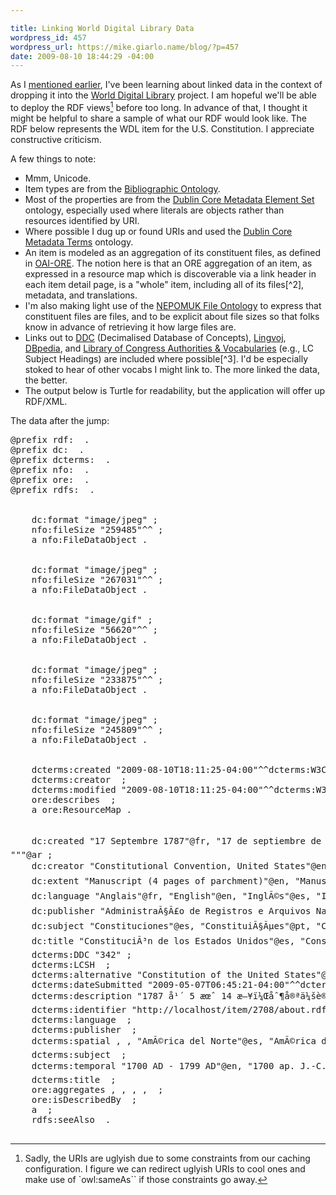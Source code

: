 ```yaml
---

title: Linking World Digital Library Data
wordpress_id: 457
wordpress_url: https://mike.giarlo.name/blog/?p=457
date: 2009-08-10 18:44:29 -04:00
---
```

As I <a href="/blog/2009/07/31/validating-ore-from-the-command-line/">mentioned earlier</a>, I've been learning about linked data in the context of dropping it into the <a href="http://www.wdl.org">World Digital Library</a> project.  I am hopeful we'll be able to deploy the RDF views[^1] before too long.  In advance of that, I thought it might be helpful to share a sample of what our RDF would look like.  The RDF below represents the WDL item for the U.S. Constitution.  I appreciate constructive criticism.

A few things to note:
<ul>
<li>Mmm, Unicode.</li>
<li>Item types are from the <a href="http://bibliontology.com/">Bibliographic Ontology</a>.</li>
<li>Most of the properties are from the <a href="http://dublincore.org/documents/dces/">Dublin Core Metadata Element Set</a> ontology, especially used where literals are objects rather than resources identified by URI. </li>
<li>Where possible I dug up or found URIs and used the <a href="http://dublincore.org/documents/dcmi-terms/">Dublin Core Metadata Terms</a> ontology.</li>
<li>An item is modeled as an aggregation of its constituent files, as defined in <a href="http://www.openarchives.org/ore/">OAI-ORE</a>.  The notion here is that an ORE aggregation of an item, as expressed in a resource map which is discoverable via a link header in each item detail page, is a "whole" item, including all of its files[^2], metadata, and translations.</li>
<li>I'm also making light use of the <a href="http://www.semanticdesktop.org/ontologies/nfo/">NEPOMUK File Ontology</a> to express that constituent files are files, and to be explicit about file sizes so that folks know in advance of retrieving it how large files are.</li>
<li>Links out to <a href="http://purl.org/NET/decimalised#">DDC</a> (Decimalised Database of Concepts), <a href="http://www.lingvoj.org/">Lingvoj</a>, <a href="http://dbpedia.org/">DBpedia</a>, and <a href="http://id.loc.gov/authorities/">Library of Congress Authorities &amp; Vocabularies</a> (e.g., LC Subject Headings) are included where possible[^3]. I'd be especially stoked to hear of other vocabs I might link to.  The more linked the data, the better.</li>
<li>The output below is Turtle for readability, but the application will offer up RDF/XML.</li>
</ul>

The data after the jump:
<!--more-->
<pre lang="ttl">
@prefix rdf: <http://www.w3.org/1999/02/22-rdf-syntax-ns#> .
@prefix dc: <http://purl.org/dc/elements/1.1/> .
@prefix dcterms: <http://purl.org/dc/terms/> .
@prefix nfo: <http://www.semanticdesktop.org/ontologies/nfo#> .
@prefix ore: <http://www.openarchives.org/ore/terms/> .
@prefix rdfs: <http://www.w3.org/2000/01/rdf-schema#> .

<http://localhost/static/c/2708/service/00303_2003_001_pr.jpg>
    dc:format "image/jpeg" ;
    nfo:fileSize "259485"^^<http://www.w3.org/2001/XMLSchema#long> ;
    a nfo:FileDataObject .

<http://localhost/static/c/2708/service/00303_2003_003_pr.jpg>
    dc:format "image/jpeg" ;
    nfo:fileSize "267031"^^<http://www.w3.org/2001/XMLSchema#long> ;
    a nfo:FileDataObject .

<http://localhost/static/c/2708/reference/00303_2003_004_pr_thumb_item.gif>
    dc:format "image/gif" ;
    nfo:fileSize "56620"^^<http://www.w3.org/2001/XMLSchema#long> ;
    a nfo:FileDataObject .

<http://localhost/static/c/2708/service/00303_2003_004_pr.jpg>
    dc:format "image/jpeg" ;
    nfo:fileSize "233875"^^<http://www.w3.org/2001/XMLSchema#long> ;
    a nfo:FileDataObject .

<http://localhost/static/c/2708/service/00303_2003_002_pr.jpg>
    dc:format "image/jpeg" ;
    nfo:fileSize "245809"^^<http://www.w3.org/2001/XMLSchema#long> ;
    a nfo:FileDataObject .

<http://localhost/item/2708/about.rdf>
    dcterms:created "2009-08-10T18:11:25-04:00"^^dcterms:W3CDTF ;
    dcterms:creator <http://dbpedia.org/resource/World_Digital_Library> ;
    dcterms:modified "2009-08-10T18:11:25-04:00"^^dcterms:W3CDTF ;
    ore:describes <http://localhost/item/2708/about.rdf#item> ;
    a ore:ResourceMap .

<http://localhost/item/2708/about.rdf#item>
    dc:created "17 Septembre 1787"@fr, "17 de septiembre de 1787"@es, "17 de setembro de 1787"@pt, "17 ÑÐµÐ½Ñ‚ÑÐ±Ñ€Ñ 1787 Ð³."@ru, "1787å¹´9æœˆ17æ—¥"@zh, "September 17, 1787"@en, """Ù¡Ù§ Ø§ÙŠÙ„ÙˆÙ„ Ù¡Ù§Ù¨Ù§
"""@ar ;
    dc:creator "Constitutional Convention, United States"@en, "ConvenciÃ³n Constituyente, Estados Unidos"@es, "Convention constitutionnelle, Ã‰tats-Unis"@fr, "ConvenÃ§Ã£o Constitucional, Estados Unidos"@pt, "ÐšÐ¾Ð½ÑÑ‚Ð¸Ñ‚ÑƒÑ†Ð¸Ð¾Ð½Ð½Ð°Ñ ÐšÐ¾Ð½Ð²ÐµÐ½Ñ†Ð¸Ñ, Ð¡Ð¾ÐµÐ´Ð¸Ð½ÐµÐ½Ð½Ñ‹Ðµ Ð¨Ñ‚Ð°Ñ‚Ñ‹"@ru, "Ø§Ù„Ø§ØªÙØ§Ù‚ÙŠØ© Ø§Ù„Ø¯Ø³ØªÙˆØ±ÙŠØ©ØŒ Ø§Ù„ÙˆÙ„Ø§ÙŠØ§Øª Ø§Ù„Ù…ØªØ­Ø¯Ø©"@ar, "åˆ¶å®ªä¼šè®®ï¼Œç¾Žå›½"@zh ;
    dc:extent "Manuscript (4 pages of parchment)"@en, "Manuscrit (4 pages de parchemin)"@fr, "Manuscrito (4 pÃ¡ginas de pergamino)"@es, "Manuscrito (4 pÃ¡ginas em pergaminho)"@pt, "Ð ÑƒÐºÐ¾Ð¿Ð¸ÑÑŒÂ (4 Ð¿ÐµÑ€Ð³Ð°Ð¼ÐµÐ½Ñ‚Ð½Ñ‹Ñ… ÑÑ‚Ñ€Ð°Ð½Ð¸Ñ†Ñ‹)"@ru, "Ù…Ø®Ø·ÙˆØ·Ø© (Ù¤ ØµÙØ­Ø§Øª Ù…Ù† Ø§Ù„ÙˆØ±Ù‚ Ø§Ù„Ù†ÙÙŠØ³)"@ar, "æ‰‹è‰æœ¬ï¼ˆ4 é¡µç¾Šçš®çº¸ï¼‰"@zh ;
    dc:language "Anglais"@fr, "English"@en, "InglÃ©s"@es, "InglÃªs"@pt, "ÐÐ½Ð³Ð»Ð¸Ð¹ÑÐºÐ¸Ð¹ ÑÐ·Ñ‹Ðº"@ru, "Ø§Ù„Ø¥Ù†Ø¬Ù„ÙŠØ²ÙŠØ©"@ar, "è‹±è¯­"@zh ;
    dc:publisher "AdministraÃ§Ã£o de Registros e Arquivos Nacionais"@pt, "Archives Nationales et Administration des documents (NARA) des Ã‰tats-Unis d'AmÃ©rique "@fr, "Los Archivos Nacionales y AdministraciÃ³n de Documentos (NARA) de los Estados Unidos de AmÃ©rica"@es, "National Archives and Records Administration"@en, "Ð£Ð¿Ñ€Ð°Ð²Ð»ÐµÐ½Ð¸Ðµ Ð½Ð°Ñ†Ð¸Ð¾Ð½Ð°Ð»ÑŒÐ½Ñ‹Ñ… Ð°Ñ€Ñ…Ð¸Ð²Ð¾Ð² Ð¸ Ð´Ð¾ÐºÑƒÐ¼ÐµÐ½Ñ‚Ð¾Ð²"@ru, "Ø§Ù„Ø¥Ø¯Ø§Ø±Ø© Ø§Ù„Ø£Ù…Ø±ÙŠÙƒÙŠØ© Ù„Ù„ÙˆØ«Ø§Ø¦Ù‚ ÙˆØ§Ù„Ø³Ø¬Ù„Ø§Øª Ø§Ù„ÙˆØ·Ù†ÙŠØ©"@ar, "ç¾Žå›½å›½å®¶æ–‡ä»¶ä¸Žæ¡£æ¡ˆç®¡ç†å±€"@zh ;
    dc:subject "Constituciones"@es, "ConstituiÃ§Ãµes"@pt, "Constitutional & administrative law"@en, "Constitutions"@en, "Constitutions"@fr, "Derecho constitucional y administrativo"@es, "Direito constitucional e administrativo"@pt, "Droit constitutionnel et administratif"@fr, "Politics and government"@en, "Politique et gouvernement"@fr, "PolÃ­tica e governo"@pt, "PolÃ­tica y gobierno"@es, "ÐšÐ¾Ð½ÑÑ‚Ð¸Ñ‚ÑƒÑ†Ð¸Ð¸"@ru, "ÐšÐ¾Ð½ÑÑ‚Ð¸Ñ‚ÑƒÑ†Ð¸Ð¾Ð½Ð½Ð¾Ðµ Ð¸ Ð°Ð´Ð¼Ð¸Ð½Ð¸ÑÑ‚Ñ€Ð°Ñ‚Ð¸Ð²Ð½Ð¾Ðµ Ð¿Ñ€Ð°Ð²Ð¾"@ru, "ÐŸÐ¾Ð»Ð¸Ñ‚Ð¸ÐºÐ° Ð¸ Ð¿Ñ€Ð°Ð²Ð¸Ñ‚ÐµÐ»ÑŒÑÑ‚Ð²Ð¾"@ru, "Ø§Ù„Ø¯Ø³Ø§ØªÙŠØ±"@ar, "Ø§Ù„Ø³ÙŠØ§Ø³Ø© ÙˆØ§Ù„Ø­ÙƒÙˆÙ…Ø©"@ar, "Ø§Ù„Ù‚Ø§Ù†ÙˆÙ† Ø§Ù„Ø¯Ø³ØªÙˆØ±ÙŠ ÙˆØ§Ù„Ø¥Ø¯Ø§Ø±ÙŠ."@ar, "å®ªæ³•"@zh, "å®ªæ³• & è¡Œæ”¿æ³•"@zh, "æ”¿æ²»å’Œæ”¿åºœ"@zh ;
    dc:title "ConstituciÃ³n de los Estados Unidos"@es, "ConstituiÃ§Ã£o dos Estados Unidos"@pt, "Constitution des Ã‰tats-Unis"@fr, "Constitution of the United States"@en, "ÐšÐ¾Ð½ÑÑ‚Ð¸Ñ‚ÑƒÑ†Ð¸Ñ Ð¡Ð¾ÐµÐ´Ð¸Ð½ÐµÐ½Ð½Ñ‹Ñ… Ð¨Ñ‚Ð°Ñ‚Ð¾Ð²"@ru, "Ø¯Ø³ØªÙˆØ± Ø§Ù„ÙˆÙ„Ø§ÙŠØ§Øª Ø§Ù„Ù…ØªØ­Ø¯Ø©"@ar, "ç¾Žå›½å®ªæ³•"@zh ;
    dcterms:DDC "342" ;
    dcterms:LCSH <http://id.loc.gov/authorities/label/Constitutions> ;
    dcterms:alternative "Constitution of the United States"@en ;
    dcterms:dateSubmitted "2009-05-07T06:45:21-04:00"^^dcterms:W3CDTF ;
    dcterms:description "1787 å¹´ 5 æœˆ 14 æ—¥ï¼Œåˆ¶å®ªä¼šè®®åœ¨è´¹åŸŽçš„è®®ä¼šå¤§æ¥¼ï¼ˆç‹¬ç«‹åŽ…ï¼‰å¬å¼€ï¼Œç›®çš„æ˜¯ä¿®è®¢ã€Šé‚¦è”æ¡ä¾‹ã€‹ã€‚ ç”±äºŽå¼€å§‹æ—¶åªæœ‰ä¸¤ä¸ªå·žçš„ä»£è¡¨å›¢å‡ºå¸­ï¼Œæˆå‘˜ä¸å¾—ä¸ä¸€å¤©å¤©åœ°ä¼‘ä¼šï¼Œç›´åˆ° 5 æœˆ 25 æ—¥ä¸Žä¼šäººæ•°è¾¾åˆ°æ³•å®šçš„ä¸ƒä¸ªå·žã€‚ é€šè¿‡è®¨è®ºå’Œäº‰è¾©ï¼Œ6 æœˆä¸­æ—¬æ—¶æ˜Žç¡®æ˜¾ç¤ºå¤§ä¼šä¸Žå…¶ä¿®æ”¹çŽ°æœ‰çš„ã€Šè”é‚¦æ¡ä¾‹ã€‹ä¸å¦‚ä¸ºæ”¿åºœé‡æ–°èµ·è‰ä¸€ä»½å…¨æ–°çš„æ¡†æž¶ã€‚ æ•´ä¸ªå¤å­£ï¼Œä»£è¡¨ä»¬éƒ½åœ¨éžå…¬å¼€ä¼šè®®ä¸­è¾©è®ºã€èµ·è‰ã€é‡æ–°èµ·è‰æ–°å®ªæ³•çš„æ¡æ¬¾ã€‚ ä¸»è¦çš„äº‰è®ºé—®é¢˜åŒ…æ‹¬è¦èµ‹äºˆä¸­å¤®æ”¿åºœå¤šå¤§æƒåˆ©ã€å…è®¸å„å·žåœ¨å›½ä¼šä¸­æœ‰å¤šå°‘ä¸ªä»£è¡¨å¸­ä½ä»¥åŠè¿™äº›ä»£è¡¨åº”è¯¥å¦‚ä½•é€‰ä¸¾äº§ç”Ÿâ€”â€”ç”±äººæ°‘ç›´æŽ¥é€‰ä¸¾è¿˜æ˜¯ç”±å„å·žç«‹æ³•äººå‘˜é€‰ä¸¾äº§ç”Ÿã€‚ è¿™éƒ¨å®ªæ³•æ˜¯å¾ˆå¤šäººæ™ºæ…§çš„ç»“æ™¶ï¼Œæ˜¯åˆä½œæ”¿æ²»è¿ä½œå’Œå¦¥åè‰ºæœ¯çš„å…¸èŒƒã€‚"@zh, "A ConvenÃ§Ã£o Federal reuniu-se na Casa de Estado (Hall da IndependÃªncia), em FiladÃ©lfia, em 14 de maio de 1787 para revisar os Artigos da ConfederaÃ§Ã£o. Em virtude de estarem presentes, inicialmente, as delegaÃ§Ãµes de apenas dois estados, os membros suspenderam os trabalhos, dia apÃ³s dia, atÃ© que fosse atingido o quÃ³rum de sete estados em 25 de maio. AtravÃ©s de discussÃµes e debates ficou claro, em meados de junho que, em vez de alterar os atuais artigos da ConfederaÃ§Ã£o, a convenÃ§Ã£o deveria elaborar uma estrutura inteiramente nova para o governo. Ao longo de todo o verÃ£o, os delegados debateram, elaboraram e reelaboraram os artigos da nova ConstituiÃ§Ã£o em sessÃµes fechadas. Entre os principais pontos em questÃ£o estavam o grau de poder permitido ao governo central, o nÃºmero de representantes no Congresso para cada Estado, e como estes representantes deveriam ser eleitos - diretamente pelo povo ou pelos legisladores do estado. A ConstituiÃ§Ã£o foi o trabalho de muitas mentes e permanece como um modelo de cooperaÃ§Ã£o entre lideranÃ§as polÃ­ticas e da arte da condescendÃªncia."@pt, "La ConvenciÃ³n Federal se reuniÃ³ en la CÃ¡mara del Estado (SalÃ³n de la Independencia) en Filadelfia el 14 de mayo de 1787, para revisar los artÃ­culos de la ConfederaciÃ³n. Debido a que las delegaciones de sÃ³lo dos estados estuvieron presentes inicialmente, los miembros levantaron sesiÃ³n de un dÃ­a para el siguiente hasta que se obtuvo un quÃ³rum de siete estadosÂ el 25 de mayo. A travÃ©s de la discusiÃ³n y el debate se hizo evidente a mediados de junio que, en lugar de modificar los actuales artÃ­culos de la ConfederaciÃ³n, la convenciÃ³n prepararÃ­a un marco totalmente nuevo para el gobierno. Durante todo el verano, los delegados debatieron, prepararon y redactaron nuevamente los artÃ­culos de la nueva ConstituciÃ³n en sesiones a puerta cerrada. Entre los principales puntos en cuestiÃ³n estuvieron cuÃ¡ntoÂ poder otorgarÂ al gobierno central, el nÃºmero de representantes en el Congreso que se iban aÂ permitir a cada Estado y la forma en que estos representantes debÃ­an ser elegidos, directamente por el pueblo o por los legisladores estatales. La ConstituciÃ³n fue el resultado del trabajo de muchas mentes y se erige como modelo de cooperaciÃ³n polÃ­tica y del arte del compromiso."@es, "La Convention FÃ©dÃ©rale s'assembla dans la Chambre LÃ©gislative (Independence Hall) Ã  Philadelphie le 14 mai 1787, pour rÃ©viser les articles de la ConfÃ©dÃ©ration. En raison de la seule prÃ©sence initiale des dÃ©lÃ©gations de deux Ã‰tats, les membres ajournÃ¨rent d'un jour Ã  l'autre jusqu'Ã  ce que le quorum de sept Ã‰tats soit obtenu le 25 mai. Ã‚ travers les discussions et les dÃ©bats, il devint clair dÃ¨s la mi-juin que, plutÃ´t que de modifier les articles existants de la ConfÃ©dÃ©ration, la convention allait plutÃ´t Ã©baucher un cadre entiÃ¨rement nouveau pour le gouvernement. Tout au long de l'Ã©tÃ©, les dÃ©lÃ©guÃ©s dÃ©battirent, Ã©laborÃ¨rent, et remaniÃ¨rent les articles de la nouvelle Constitution, Ã  huis clos. Les principaux points litigieux portaient sur la puissance Ã  accorder au gouvernement central, sur le nombre de reprÃ©sentants au CongrÃ¨s pour chaque Ã‰tat, et sur le mode d'Ã©lection de ces reprÃ©sentants - directement par le peuple ou par les lÃ©gislateurs de l'Ã©tat. La Constitution fut l'Å“uvre de nombreux esprits et reste un modÃ¨le de coopÃ©ration politique et de l'art du compromis."@fr, "The Federal Convention convened in the State House (Independence Hall) in Philadelphia on May 14, 1787, to revise the Articles of Confederation. Because the delegations from only two states were present initially, the members adjourned from one day to the next until a quorum of seven states was obtained on May 25. Through discussion and debate it became clear by mid-June that, rather than amend the existing Articles of Confederation, the convention would draft an entirely new framework for the government. All through the summer, the delegates debated, drafted, and redrafted the articles of the new Constitution in closed sessions. Among the chief points at issue were how much power to allow the central government, how many representatives in Congress to allow each state, and how these representatives should be elected--directly by the people or by the state legislators. The Constitution was the work of many minds and stands as a model of cooperative statesmanship and the art of compromise."@en, "Ð¤ÐµÐ´ÐµÑ€Ð°Ð»ÑŒÐ½Ð¾Ðµ ÑÐ¾Ð±Ñ€Ð°Ð½Ð¸Ðµ ÑÐ¾Ð±Ñ€Ð°Ð»Ð¾ÑÑŒ Ð½Ð° Ð·Ð°ÑÐµÐ´Ð°Ð½Ð¸Ðµ Ð² Ð”Ð¾Ð¼Ðµ Ð¿Ñ€Ð°Ð²Ð¸Ñ‚ÐµÐ»ÑŒÑÑ‚Ð²Ð° (Ð·Ð°Ð» ÐÐµÐ·Ð°Ð²Ð¸ÑÐ¸Ð¼Ð¾ÑÑ‚Ð¸) 14 Ð¼Ð°Ñ 1787 Ð³Ð¾Ð´Ð° Ð´Ð»Ñ Ð¿ÐµÑ€ÐµÑÐ¼Ð¾Ñ‚Ñ€Ð° Ð¡Ñ‚Ð°Ñ‚ÐµÐ¹ ÐšÐ¾Ð½Ñ„ÐµÐ´ÐµÑ€Ð°Ñ†Ð¸Ð¸. ÐŸÐ¾ÑÐºÐ¾Ð»ÑŒÐºÑƒ Ð²Ð½Ð°Ñ‡Ð°Ð»Ðµ Ð½Ð° Ð·Ð°ÑÐµÐ´Ð°Ð½Ð¸Ð¸ Ð¿Ñ€Ð¸ÑÑƒÑ‚ÑÑ‚Ð²Ð¾Ð²Ð°Ð»Ð¸ Ð¿Ñ€ÐµÐ´ÑÑ‚Ð°Ð²Ð¸Ñ‚ÐµÐ»Ð¸ Ñ‚Ð¾Ð»ÑŒÐºÐ¾ Ð´Ð²ÑƒÑ… ÑˆÑ‚Ð°Ñ‚Ð¾Ð², Ð¡Ð¾Ð±Ñ€Ð°Ð½Ð¸Ðµ Ð±Ñ‹Ð»Ð¾ Ñ€Ð°ÑÐ¿ÑƒÑ‰ÐµÐ½Ð¾ Ð½Ð° Ð½ÐµÑÐºÐ¾Ð»ÑŒÐºÐ¾ Ð´Ð½ÐµÐ¹ Ð´Ð¾ Ñ‚ÐµÑ… Ð¿Ð¾Ñ€, Ð¿Ð¾ÐºÐ° 25 Ð¼Ð°Ñ Ð½Ðµ Ð±Ñ‹Ð» Ð¾Ð±ÐµÑÐ¿ÐµÑ‡ÐµÐ½ ÐºÐ²Ð¾Ñ€ÑƒÐ¼ Ð¸Ð· Ð¿Ñ€ÐµÐ´ÑÑ‚Ð°Ð²Ð¸Ñ‚ÐµÐ»ÐµÐ¹ ÑÐµÐ¼Ð¸ ÑˆÑ‚Ð°Ñ‚Ð¾Ð². Ð’ Ñ…Ð¾Ð´Ðµ Ð´Ð¸ÑÐºÑƒÑÑÐ¸Ð¹ Ð¸ Ð´ÐµÐ±Ð°Ñ‚Ð¾Ð² Ðº ÑÐµÑ€ÐµÐ´Ð¸Ð½Ðµ Ð¸ÑŽÐ½Ñ ÑÑ‚Ð°Ð»Ð¾ Ð¿Ð¾Ð½ÑÑ‚Ð½Ð¾, Ñ‡Ñ‚Ð¾ ÑÐ¾Ð±Ñ€Ð°Ð½Ð¸Ðµ Ð±Ñ‹Ð»Ð¾ Ð½Ð°Ð¼ÐµÑ€ÐµÐ½Ð¾ ÑÐºÐ¾Ñ€ÐµÐµ ÑÐ¾ÑÑ‚Ð°Ð²Ð¸Ñ‚ÑŒ Ð½Ð¾Ð²Ñ‹Ð¹ Ð²Ð°Ñ€Ð¸Ð°Ð½Ñ‚ ÑÑ‚Ñ€ÑƒÐºÑ‚ÑƒÑ€Ñ‹ Ð¿Ñ€Ð°Ð²Ð¸Ñ‚ÐµÐ»ÑŒÑÑ‚Ð²Ð°, Ð½ÐµÐ¶ÐµÐ»Ð¸ Ñ‡ÐµÐ¼ Ð¿ÐµÑ€ÐµÑÐ¼Ð°Ñ‚Ñ€Ð¸Ð²Ð°Ñ‚ÑŒ ÑÑƒÑ‰ÐµÑÑ‚Ð²ÑƒÑŽÑ‰Ð¸Ðµ Ð¡Ñ‚Ð°Ñ‚ÑŒÐ¸ ÐšÐ¾Ð½Ñ„ÐµÐ´ÐµÑ€Ð°Ñ†Ð¸Ð¸. Ð’ Ñ‚ÐµÑ‡ÐµÐ½Ð¸Ðµ Ð²ÑÐµÐ³Ð¾ Ð»ÐµÑ‚Ð° Ð´ÐµÐ»ÐµÐ³Ð°Ñ‚Ñ‹ Ð¾Ð±ÑÑƒÐ¶Ð´Ð°Ð»Ð¸, ÑÐ¾ÑÑ‚Ð°Ð²Ð»ÑÐ»Ð¸ Ñ‡ÐµÑ€Ð½Ð¾Ð²Ñ‹Ðµ Ð²Ð°Ñ€Ð¸Ð°Ð½Ñ‚Ñ‹ ÑÑ‚Ð°Ñ‚ÐµÐ¹ Ð½Ð¾Ð²Ð¾Ð¹ ÐšÐ¾Ð½ÑÑ‚Ð¸Ñ‚ÑƒÑ†Ð¸Ð¸ Ð¸ Ñ‚ÑƒÑ‚ Ð¶Ðµ Ð¸Ñ… Ð¿ÐµÑ€ÐµÑÐ¼Ð°Ñ‚Ñ€Ð¸Ð²Ð°Ð»Ð¸ Ð² Ñ…Ð¾Ð´Ðµ Ð·Ð°ÐºÑ€Ñ‹Ñ‚Ñ‹Ñ… Ð·Ð°ÑÐµÐ´Ð°Ð½Ð¸Ð¹. Ð¡Ñ€ÐµÐ´Ð¸ Ð¾ÑÐ½Ð¾Ð²Ð½Ñ‹Ñ… Ð¾Ð±ÑÑƒÐ¶Ð´Ð°Ð²ÑˆÐ¸Ñ…ÑÑ Ð²Ð¾Ð¿Ñ€Ð¾ÑÐ¾Ð² Ð±Ñ‹Ð»Ð¸ Ð²Ð¾Ð¿Ñ€Ð¾ÑÑ‹ ÑÑ‚ÐµÐ¿ÐµÐ½Ð¸ Ð²Ð»Ð°ÑÑ‚Ð¸ Ð¸ Ð¿Ð¾Ð»Ð½Ð¾Ð¼Ð¾Ñ‡Ð¸Ð¹, ÐºÐ¾Ñ‚Ð¾Ñ€Ñ‹Ð¼Ð¸ Ð´Ð¾Ð»Ð¶Ð½Ð¾ Ð±Ñ‹Ñ‚ÑŒ Ð½Ð°Ð´ÐµÐ»ÐµÐ½Ð¾ Ñ†ÐµÐ½Ñ‚Ñ€Ð°Ð»ÑŒÐ½Ð¾Ðµ Ð¿Ñ€Ð°Ð²Ð¸Ñ‚ÐµÐ»ÑŒÑÑ‚Ð²Ð¾, ÐºÐ¾Ð»Ð¸Ñ‡ÐµÑÑ‚Ð²Ð° Ð¿Ñ€ÐµÐ´ÑÑ‚Ð°Ð²Ð¸Ñ‚ÐµÐ»ÐµÐ¹ Ð² ÐšÐ¾Ð½Ð³Ñ€ÐµÑÑÐµ Ð¾Ñ‚ ÐºÐ°Ð¶Ð´Ð¾Ð³Ð¾ ÑˆÑ‚Ð°Ñ‚Ð°, Ð° Ñ‚Ð°ÐºÐ¶Ðµ Ð¿Ñ€Ð¾Ñ†ÐµÐ´ÑƒÑ€Ñ‹ Ð¿ÐµÑ€ÐµÐ¸Ð·Ð±Ñ€Ð°Ð½Ð¸Ñ ÑÑ‚Ð¸Ñ… Ð¿Ñ€ÐµÐ´ÑÑ‚Ð°Ð²Ð¸Ñ‚ÐµÐ»ÐµÐ¹Â â€” Ð½ÐµÐ¿Ð¾ÑÑ€ÐµÐ´ÑÑ‚Ð²ÐµÐ½Ð½Ð¾ Ð¶Ð¸Ñ‚ÐµÐ»ÑÐ¼Ð¸ ÑˆÑ‚Ð°Ñ‚Ð¾Ð² Ð¸Ð»Ð¸ Ð·Ð°ÐºÐ¾Ð½Ð¾Ð´Ð°Ñ‚ÐµÐ»ÑŒÐ½Ñ‹Ð¼Ð¸ ÑÐ¾Ð±Ñ€Ð°Ð½Ð¸ÑÐ¼Ð¸ ÑˆÑ‚Ð°Ñ‚Ð¾Ð². ÐšÐ¾Ð½ÑÑ‚Ð¸Ñ‚ÑƒÑ†Ð¸Ñ Ð±Ñ‹Ð»Ð° Ð¿Ð»Ð¾Ð´Ð¾Ð¼ Ñ€Ð°Ð±Ð¾Ñ‚Ñ‹ Ð¼Ð½Ð¾Ð³Ð¸Ñ… Ð¿Ð¾Ð»Ð¸Ñ‚Ð¸ÐºÐ¾Ð² Ð¸ ÑÐ²Ð»ÑÐµÑ‚ÑÑ ÑÑ€ÐºÐ¸Ð¼ Ð¿Ñ€Ð¸Ð¼ÐµÑ€Ð¾Ð¼ ÑÐ¾Ñ‚Ñ€ÑƒÐ´Ð½Ð¸Ñ‡ÐµÑÑ‚Ð²Ð° Ð³Ð¾ÑÑƒÐ´Ð°Ñ€ÑÑ‚Ð²ÐµÐ½Ð½Ñ‹Ñ… Ð´ÐµÑÑ‚ÐµÐ»ÐµÐ¹ Ð¸ Ð¸ÑÐºÑƒÑÑÑ‚Ð²Ð° ÐºÐ¾Ð¼Ð¿Ñ€Ð¾Ð¼Ð¸ÑÑÐ°."@ru, "Ø§Ø¬ØªÙ…Ø¹ Ù…Ù…Ø«Ù„Ùˆ Ø§Ù„Ø§ØªØ­Ø§Ø¯ Ø§Ù„ÙØ¯Ø±Ø§Ù„ÙŠ ÙÙŠ Ù‚ØµØ± Ø§Ù„Ø¯ÙˆÙ„Ø© (Ù‚Ø§Ø¹Ø© Ø§Ù„Ø§Ø³ØªÙ‚Ù„Ø§Ù„) ÙÙŠ ÙÙŠÙ„Ø§Ø¯Ù„ÙÙŠØ§ ÙŠÙˆÙ… Ù¡Ù¤Â  Ø£ÙŠØ§Ø± Ù¡Ù§Ù¨Ù§ Ù„ØªØ¹Ø¯ÙŠÙ„ Ø§Ù„Ù†Ø¸Ø§Ù… Ø§Ù„Ø£Ø³Ø§Ø³ÙŠ Ù„Ù„Ø§ØªØ­Ø§Ø¯. ÙˆØ­ÙŠØ« Ø­Ø¶Ø± ÙˆÙØ¯Ø§Ù† Ø§Ø«Ù†Ø§Ù† ÙÙ‚Ø· Ù…Ù† ÙˆÙÙˆØ¯ Ø§Ù„ÙˆÙ„Ø§ÙŠØ§Øª ÙÙŠ Ø§Ù„Ø¨Ø¯Ø§ÙŠØ©ØŒ Ø±ÙØ¹ Ø§Ù„Ø£Ø¹Ø¶Ø§Ø¡ Ø§Ù„Ø­Ø¶ÙˆØ± Ø§Ù„Ø¬Ù„Ø³Ø© Ù…Ù† ÙŠÙˆÙ… Ø¥Ù„Ù‰ Ø¢Ø®Ø± Ø­ØªÙ‰ Ø§ÙƒØªÙ…Ù„ Ø§Ù„Ù†ØµØ§Ø¨ Ø§Ù„Ù‚Ø§Ù†ÙˆÙ†ÙŠ Ø¨Ø­Ø¶ÙˆØ± ÙˆÙÙˆØ¯ Ø³Ø¨Ø¹ ÙˆÙ„Ø§ÙŠØ§Øª ÙÙŠ Ù¢Ù¥ Ø£ÙŠØ§Ø±. ÙˆÙ‚Ø¯ Ø§ØªØ¶Ø­ Ø®Ù„Ø§Ù„ Ø§Ù„Ù…Ù†Ø§Ù‚Ø´Ø§Øª ÙˆØ§Ù„Ø­ÙˆØ§Ø± Ø¨Ø­Ù„ÙˆÙ„ Ù…Ù†ØªØµÙ Ø­Ø²ÙŠØ±Ø§Ù† Ø£Ù†Ù‡ Ø¨Ø¯Ù„Ø§ Ù…Ù† ØªØ¹Ø¯ÙŠÙ„ Ù…ÙˆØ§Ø¯ Ø§Ù„Ø§ØªØ­Ø§Ø¯ Ø§Ù„ÙƒÙˆÙ†ÙØ¯Ø±Ø§Ù„ÙŠ Ø§Ù„Ù‚Ø§Ø¦Ù…Ø©ØŒ ÙƒØ§Ù† Ø¹Ù„Ù‰ Ø§Ù„Ù…Ø¤ØªÙ…Ø±ÙŠÙ† ØµÙŠØ§ØºØ© Ø¥Ø·Ø§Ø± Ø¬Ø¯ÙŠØ¯ ØªÙ…Ø§Ù…Ø§ Ø¨Ø§Ù„Ù†Ø³Ø¨Ø© Ù„Ù„Ø­ÙƒÙˆÙ…Ø©. ÙˆØ·ÙˆØ§Ù„ Ø°Ù„Ùƒ Ø§Ù„ØµÙŠÙØŒ Ù†Ø§Ù‚Ø´ Ø§Ù„Ù…Ù†Ø¯ÙˆØ¨ÙˆÙ† ÙˆØµØ§ØºÙˆØ§ Ø«Ù… Ø£Ø¹Ø§Ø¯ÙˆØ§ ØµÙŠØ§ØºØ© Ù…ÙˆØ§Ø¯ Ø§Ù„Ø¯Ø³ØªÙˆØ± Ø§Ù„Ø¬Ø¯ÙŠØ¯ ÙÙŠ Ø¬Ù„Ø³Ø§Øª Ù…ØºÙ„Ù‚Ø©. ÙˆÙ…Ù† Ø¨ÙŠÙ† Ø§Ù„Ù†Ù‚Ø§Ø· Ø§Ù„Ø±Ø¦ÙŠØ³ÙŠØ© Ø§Ù„ØªÙŠ Ø¯Ø§Ø± Ø­ÙˆÙ„Ù‡Ø§ Ø§Ù„Ø¬Ø¯Ù„ Ù…Ø¯Ù‰ ØµÙ„Ø§Ø­ÙŠØ§Øª Ø§Ù„Ø­ÙƒÙˆÙ…Ø© Ø§Ù„Ù…Ø±ÙƒØ²ÙŠØ© ÙˆØ¹Ø¯Ø¯ Ø§Ù„Ù…Ù…Ø«Ù„ÙŠÙ† ÙÙŠ Ø§Ù„ÙƒÙˆÙ†ØºØ±Ø³ Ù„ÙƒÙ„ ÙˆÙ„Ø§ÙŠØ© ØŒ ÙˆÙƒÙŠÙÙŠØ© Ø§Ù†ØªØ®Ø§Ø¨ Ù‡Ø¤Ù„Ø§Ø¡ Ù…Ù…Ø«Ù„ÙŠÙ† -- Ø¨Ø§Ù„Ø§Ù†ØªØ®Ø§Ø¨ Ø§Ù„Ù…Ø¨Ø§Ø´Ø± Ù…Ù† Ø§Ù„Ø´Ø¹Ø¨ Ø£Ùˆ Ù…Ù† Ù‚Ø¨Ù„ Ù…Ø´Ø±Ù‘Ø¹ÙŠ Ø§Ù„ÙˆÙ„Ø§ÙŠØ§Øª. Ù„Ù‚Ø¯ ÙƒØ§Ù† Ø§Ù„Ø¯Ø³ØªÙˆØ± Ù…Ù† Ø¹Ù…Ù„ Ø¹Ù‚ÙˆÙ„ ÙƒØ«ÙŠØ±Ø© ÙˆÙ‡Ùˆ ÙŠÙ…Ø«Ù„ Ù†Ù…ÙˆØ°Ø¬Ø§ Ù„ÙÙ† Ø§Ù„Ø­ÙƒÙ… Ø§Ù„ØªØ¹Ø§ÙˆÙ†ÙŠ Ø­Ù†ÙƒØ© Ø§Ù„ØªÙˆØµÙ„ Ø¥Ù„Ù‰ Ø§Ù„Ø­Ù„ÙˆÙ„ Ø§Ù„ÙˆØ³Ø·."@ar ;
    dcterms:identifier "http://localhost/item/2708/about.rdf#item" ;
    dcterms:language <http://www.lingvoj.org/lang/en> ;
    dcterms:publisher <http://dbpedia.org/resource/National_Archives_and_Records_Administration> ;
    dcterms:spatial <http://dbpedia.org/resource/North_America>, <http://dbpedia.org/resource/United_States_of_America>, "AmÃ©rica del Norte"@es, "AmÃ©rica do Norte"@pt, "AmÃ©rique du Nord"@fr, "Estados Unidos da AmÃ©rica"@pt, "Estados Unidos de AmÃ©rica"@es, "North America"@en, "United States of America"@en, "Ã‰tats-Unis d'AmÃ©rique"@fr, "Ð¡ÐµÐ²ÐµÑ€Ð½Ð°Ñ ÐÐ¼ÐµÑ€Ð¸ÐºÐ°"@ru, "Ð¡Ð¾ÐµÐ´Ð¸Ð½ÐµÐ½Ð½Ñ‹Ðµ Ð¨Ñ‚Ð°Ñ‚Ñ‹ ÐÐ¼ÐµÑ€Ð¸ÐºÐ¸"@ru, "Ø£Ù…Ø±ÙŠÙƒØ§ Ø§Ù„Ø´Ù…Ø§Ù„ÙŠØ©"@ar, "Ø§Ù„ÙˆÙ„Ø§ÙŠØ§Øª Ø§Ù„Ù…ØªØ­Ø¯Ø© Ø§Ù„Ø£Ù…Ø±ÙŠÙƒÙŠØ©"@ar, "åŒ—ç¾Ž"@zh, "ç¾Žå›½"@zh ;
    dcterms:subject <http://dbpedia.org/resource/Constitutions> ;
    dcterms:temporal "1700 AD - 1799 AD"@en, "1700 ap. J.-C. - 1799 ap. J.-C."@fr, "1700 d.C. - 1799 d.C."@es, "1700 d.C. - 1799 d.C."@pt, "1700 Ð½.Ñ. - 1799 Ð½.Ñ."@ru, "1700 å…¬å…ƒ - 1799 å…¬å…ƒ"@zh, "Ù¡Ù§Ù Ù  Ù… - Ù¡Ù§Ù©Ù© Ù…"@ar ;
    dcterms:title <http://dbpedia.org/resource/Constitution_of_the_United_States> ;
    ore:aggregates <http://localhost/static/c/2708/reference/00303_2003_004_pr_thumb_item.gif>, <http://localhost/static/c/2708/service/00303_2003_001_pr.jpg>, <http://localhost/static/c/2708/service/00303_2003_002_pr.jpg>, <http://localhost/static/c/2708/service/00303_2003_003_pr.jpg>, <http://localhost/static/c/2708/service/00303_2003_004_pr.jpg> ;
    ore:isDescribedBy <http://localhost/item/2708/about.rdf> ;
    a <http://purl.org/ontology/bibo/Manuscript> ;
    rdfs:seeAlso <http://hdl.loc.gov/loc.wdl/dna.2708> .

</pre>

[^1]: Sadly, the URIs are uglyish due to some constraints from our caching configuration.  I figure we can redirect uglyish URIs to cool ones and make use of `owl:sameAs`` if those constraints go away.
[^2]: *sans* certain low-quality derivatives such as small thumbnails and tiles for the zoom interface
[^3]: I was poking through the DBpedia output for <a href="http://www.geonames.org/">Geonames</a> URIs as well, but my method was way too slow and clunky, so that's disabled for the time being.  Clients can always follow their noses from the DBpedia output.

